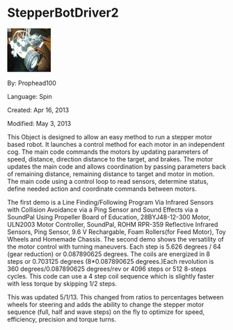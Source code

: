 # StepperBotDriver2

![0117031950.jpg](0117031950.jpg)

By: Prophead100

Language: Spin

Created: Apr 16, 2013

Modified: May 3, 2013

This Object is designed to allow an easy method to run a stepper motor based robot. It launches a control method for each motor in an independent cog. The main code commands the motors by updating parameters of speed, distance, direction distance to the target, and brakes. The motor updates the main code and allows coordination by passing parameters back of remaining distance, remaining distance to target and motor in motion. The main code using a control loop to read sensors, determine status, define needed action and coordinate commands between motors.

The first demo is a Line Finding/Following Program Via Infrared Sensors with Collision Avoidance via a Ping Sensor and Sound Effects via a SoundPal Using Propeller Board of Education, 28BYJ48-12-300 Motor, ULN2003 Motor Controller, SoundPal, ROHM RPR-359 Reflective Infrared Sensors, Ping Sensor, 9.6 V Rechargable, Foam Rollers(for Feed Motor), Toy Wheels and Homemade Chassis. The second demo shows the versatility of the motor control with turning maneuvers. Each step is 5.626 degrees / 64 (gear reduction) or 0.087890625 degrees. The coils are energized in 8 steps or 0.703125 degrees (8\*0.087890625 degrees.)Each revolution is 360 degrees/0.087890625 degrees/rev or 4096 steps or 512 8-steps cycles. This code can use a 4 step coil sequence which is slightly faster with less torque by skipping 1/2 steps.

This was updated 5/1/13. This changed from ratios to percentages between wheels for steering and adds the ability to change the stepper motor sequence (full, half and wave steps) on the fly to optimize for speed, efficiency, precision and torque turns.
